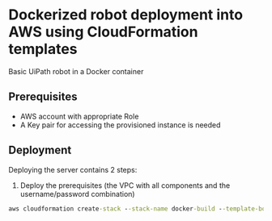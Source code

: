 # Dockerized robot deployment into AWS using CloudFormation templates

Basic UiPath robot in a Docker container

## Prerequisites

* AWS account with appropriate Role
* A Key pair for accessing the provisioned instance is needed

## Deployment

Deploying the server contains 2 steps:
1. Deploy the prerequisites (the VPC with all components and the username/password combination)
```cmd
aws cloudformation create-stack --stack-name docker-build --template-body file://docker-build.yaml --parameters file://docker-build-params.json --capabilities CAPABILITY_IAM
```

